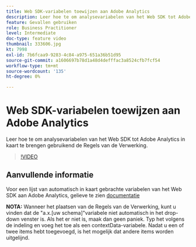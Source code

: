 ```yaml
---
title: Web SDK-variabelen toewijzen aan Adobe Analytics
description: Leer hoe te om analysevariabelen van het Web SDK tot Adobe Analytics in kaart te brengen gebruikend de Regels van de Verwerking.
feature: Gevallen gebruiken
role: Business Practitioner
level: Intermediate
doc-type: feature video
thumbnail: 333606.jpg
kt: 7998
exl-id: 7b6fcaa9-9283-4c84-a975-651a36b51d95
source-git-commit: a1606697b78d1a48d4defffac3a8524cfb7fcf54
workflow-type: tm+mt
source-wordcount: '135'
ht-degree: 0%

---
```


# Web SDK-variabelen toewijzen aan Adobe Analytics

Leer hoe te om analysevariabelen van het Web SDK tot Adobe Analytics in kaart te brengen gebruikend de Regels van de Verwerking.

>[!VIDEO](https://video.tv.adobe.com/v/333606/?quality=12&learn=on)

## Aanvullende informatie

Voor een lijst van automatisch in kaart gebrachte variabelen van het Web SDK aan Adobe Analytics, gelieve te zien [documentatie](https://experienceleague.adobe.com/docs/experience-platform/edge/data-collection/adobe-analytics/automatically-mapped-vars.html)

**NOTA:** Wanneer het plaatsen van de Regels van de Verwerking, kunt u vinden dat de &quot;a.x.[uw schema]&quot;variabele niet automatisch in het drop-down venster is. Als het er niet is, maak dan geen paniek. Typ het volgens de indeling en voeg het toe als een contextData-variabele. Nadat u een of twee items hebt toegevoegd, is het mogelijk dat andere items worden uitgelijnd.
